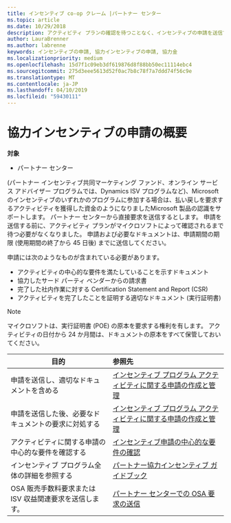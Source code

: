 ```yaml
---
title: インセンティブ co-op クレーム |パートナー センター
ms.topic: article
ms.date: 10/29/2018
description: アクティビティ プランの確認を待つことなく、インセンティブの申請を送信できます。
author: LauraBrenner
ms.author: labrenne
keywords: インセンティブの申請, 協力インセンティブの申請, 協力金
ms.localizationpriority: medium
ms.openlocfilehash: 15d7f1c09eb3df619876d8f88bb50ec11114ebc4
ms.sourcegitcommit: 275d3eee5613d52f0ac7b8c78f7a7ddd74f56c9e
ms.translationtype: MT
ms.contentlocale: ja-JP
ms.lasthandoff: 04/10/2019
ms.locfileid: "59430111"
---
```

# <a name="incentives-co-op-claims-overview"></a>協力インセンティブの申請の概要

**対象**

- パートナー センター

(パートナー インセンティブ共同マーケティング ファンド、オンライン サービス アドバイザー プログラムでは、Dynamics ISV プログラムなど)、Microsoft のインセンティブのいずれかのプログラムに参加する場合は、払い戻しを要求するアクティビティを獲得した資金のようになりましたMicrosoft 製品の認識をサポートします。 パートナー センターから直接要求を送信するとします。 申請を送信する前に、アクティビティ プランがマイクロソフトによって確認されるまで待つ必要がなくなりました。 申請および必要なドキュメントは、申請期間の期限 (使用期間の終了から 45 日後) までに送信してください。 

申請には次のようなものが含まれている必要があります。

- アクティビティの中心的な要件を満たしていることを示すドキュメント
- 協力したサード パーティ ベンダーからの請求書
- 完了した社内作業に対する Certification Statement and Report (CSR)
- アクティビティを完了したことを証明する適切なドキュメント (実行証明書) 

>[!NOTE]
>マイクロソフトは、実行証明書 (POE) の原本を要求する権利を有します。 アクティビティの日付から 24 か月間は、ドキュメントの原本をすべて保管しておいてください。 

|**目的**   |**参照先**   |
|-----------------|:--------------------------------------|
|申請を送信し、適切なドキュメントを含める|[インセンティブ プログラム アクティビティに関する申請の作成と管理](create-incentives-claims.md)|
|申請を送信した後、必要なドキュメントの要求に対処する|[インセンティブ プログラム アクティビティに関する申請の作成と管理](create-incentives-claims.md)  |
|アクティビティに関する申請の中心的な要件を確認する|[インセンティブ申請の中心的な要件の確認](core-requirements.md)   |
|インセンティブ プログラム全体の詳細を参照する|[パートナー協力インセンティブ ガイドブック](https://assets.microsoft.com/coop-guidebook.pdf)
|OSA 販売手数料要求または ISV 収益関連要求を送信します。 |[パートナー センターでの OSA 要求の送信](submit-osa-claim.md)|
                                                                                 
                                   